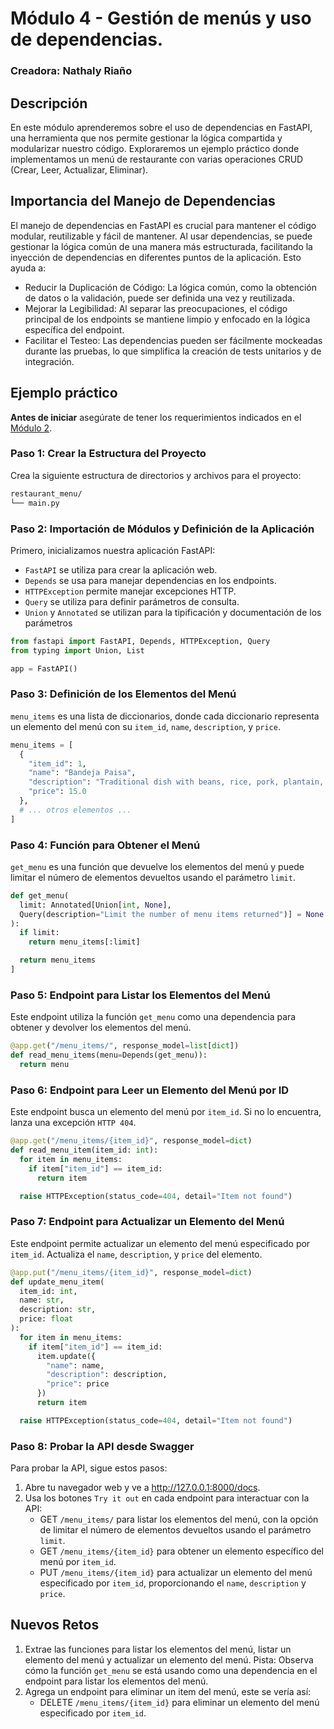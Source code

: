 # Módulo 4 - Gestión de menús y uso de dependencias.

### Creadora: Nathaly Riaño

## Descripción

En este módulo aprenderemos sobre el uso de dependencias en FastAPI, una herramienta que nos permite gestionar la lógica compartida y modularizar nuestro código. Exploraremos un ejemplo práctico donde implementamos un menú de restaurante con varias operaciones CRUD (Crear, Leer, Actualizar, Eliminar).

## Importancia del Manejo de Dependencias

El manejo de dependencias en FastAPI es crucial para mantener el código modular, reutilizable y fácil de mantener. Al usar dependencias, se puede gestionar la lógica común de una manera más estructurada, facilitando la inyección de dependencias en diferentes puntos de la aplicación. Esto ayuda a:

- Reducir la Duplicación de Código: La lógica común, como la obtención de datos o la validación, puede ser definida una vez y reutilizada.
- Mejorar la Legibilidad: Al separar las preocupaciones, el código principal de los endpoints se mantiene limpio y enfocado en la lógica específica del endpoint.
- Facilitar el Testeo: Las dependencias pueden ser fácilmente mockeadas durante las pruebas, lo que simplifica la creación de tests unitarios y de integración.

## Ejemplo práctico

**Antes de iniciar** asegúrate de tener los requerimientos indicados en el [Módulo 2](../M%202/guia-modulo2.md).

### Paso 1: Crear la Estructura del Proyecto

Crea la siguiente estructura de directorios y archivos para el proyecto:

```bash
restaurant_menu/
└── main.py
```

### Paso 2: Importación de Módulos y Definición de la Aplicación

Primero, inicializamos nuestra aplicación FastAPI:

- `FastAPI` se utiliza para crear la aplicación web.
- `Depends` se usa para manejar dependencias en los endpoints.
- `HTTPException` permite manejar excepciones HTTP.
- `Query` se utiliza para definir parámetros de consulta.
- `Union` y `Annotated` se utilizan para la tipificación y documentación de los parámetros

```python
from fastapi import FastAPI, Depends, HTTPException, Query
from typing import Union, List

app = FastAPI()
```

### Paso 3: Definición de los Elementos del Menú

`menu_items` es una lista de diccionarios, donde cada diccionario representa un elemento del menú con su `item_id`, `name`, `description`, y `price`.

```python
menu_items = [
  {
    "item_id": 1,
    "name": "Bandeja Paisa",
    "description": "Traditional dish with beans, rice, pork, plantain, avocado, arepa, and egg",
    "price": 15.0
  },
  # ... otros elementos ...
]
```

### Paso 4: Función para Obtener el Menú

`get_menu` es una función que devuelve los elementos del menú y puede limitar el número de elementos devueltos usando el parámetro `limit`.

```python
def get_menu(
  limit: Annotated[Union[int, None],
  Query(description="Limit the number of menu items returned")] = None
):
  if limit:
    return menu_items[:limit]

  return menu_items
]
```

### Paso 5: Endpoint para Listar los Elementos del Menú

Este endpoint utiliza la función `get_menu` como una dependencia para obtener y devolver los elementos del menú.

```python
@app.get("/menu_items/", response_model=list[dict])
def read_menu_items(menu=Depends(get_menu)):
  return menu
```

### Paso 6: Endpoint para Leer un Elemento del Menú por ID

Este endpoint busca un elemento del menú por `item_id`. Si no lo encuentra, lanza una excepción `HTTP 404`.

```python
@app.get("/menu_items/{item_id}", response_model=dict)
def read_menu_item(item_id: int):
  for item in menu_items:
    if item["item_id"] == item_id:
      return item

  raise HTTPException(status_code=404, detail="Item not found")
```
### Paso 7: Endpoint para Actualizar un Elemento del Menú

Este endpoint permite actualizar un elemento del menú especificado por `item_id`. Actualiza el `name`, `description`, y `price` del elemento.

```python
@app.put("/menu_items/{item_id}", response_model=dict)
def update_menu_item(
  item_id: int,
  name: str,
  description: str,
  price: float
):
  for item in menu_items:
    if item["item_id"] == item_id:
      item.update({
        "name": name,
        "description": description,
        "price": price
      })
      return item

  raise HTTPException(status_code=404, detail="Item not found")
```

### Paso 8: Probar la API desde Swagger

Para probar la API, sigue estos pasos:

1. Abre tu navegador web y ve a http://127.0.0.1:8000/docs.
2. Usa los botones `Try it out` en cada endpoint para interactuar con la API:
    - GET `/menu_items/` para listar los elementos del menú, con la opción de limitar el número de elementos devueltos usando el parámetro `limit`.
    - GET `/menu_items/{item_id}` para obtener un elemento específico del menú por `item_id`.
    - PUT `/menu_items/{item_id}` para actualizar un elemento del menú especificado por `item_id`, proporcionando el `name`, `description` y `price`.

## Nuevos Retos

1. Extrae las funciones para listar los elementos del menú, listar un elemento del menú y actualizar un elemento del menú. Pista: Observa cómo la función `get_menu` se está usando como una dependencia en el endpoint para listar los elementos del menú.
2. Agrega un endpoint para eliminar un item del menú, este se vería así:
    - DELETE `/menu_items/{item_id}` para eliminar un elemento del menú especificado por `item_id`.